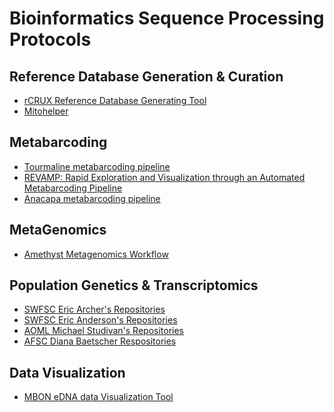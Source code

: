 Bioinformatics Sequence Processing Protocols
=====


Reference Database Generation & Curation
------------

- [rCRUX Reference Database Generating Tool](https://github.com/CalCOFI/rCRUX) <br>
- [Mitohelper](https://github.com/aomlomics/mitohelper)<br>



Metabarcoding
----------------
- [Tourmaline metabarcoding pipeline](https://github.com/aomlomics/tourmaline) <br>
- [REVAMP: Rapid Exploration and Visualization through an Automated Metabarcoding Pipeline](https://github.com/McAllister-NOAA/REVAMP) <br>
- [Anacapa metabarcoding pipeline](https://github.com/limey-bean/Anacapa) <br>


MetaGenomics
----------------
- [Amethyst Metagenomics Workflow](https://github.com/aomlomics/amethyst)  <br>


Population Genetics & Transcriptomics
----------------
- [SWFSC Eric Archer's Repositories](https://github.com/EricArcher) <br>
- [SWFSC Eric Anderson's Repositories](https://github.com/eriqande?tab=repositories) <br>
- [AOML Michael Studivan's Repositories](https://github.com/mstudiva?tab=repositories) <br>
- [AFSC Diana Baetscher Respositories](https://github.com/dbaetscher)

Data Visualization
----------------
- [MBON eDNA data Visualization Tool](https://github.com/marinebon/edna-vis)


